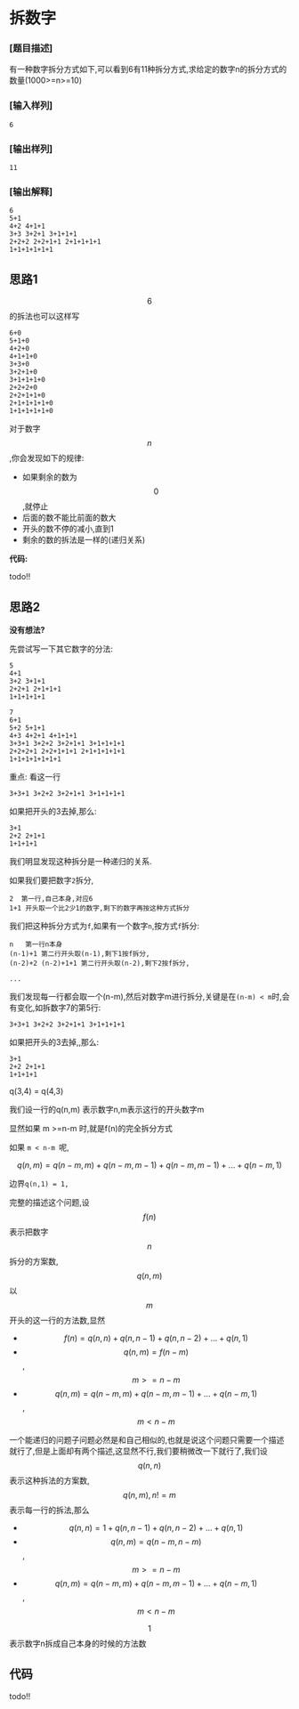 # 拆数字

### [题目描述]

有一种数字拆分方式如下,可以看到6有11种拆分方式,求给定的数字n的拆分方式的数量(1000>=n>=10)

### [输入样列]

```
6
```

### [输出样列]

```
11
```


### [输出解释]

```
6
5+1
4+2 4+1+1
3+3 3+2+1 3+1+1+1
2+2+2 2+2+1+1 2+1+1+1+1
1+1+1+1+1+1
```

## 思路1

$$6$$的拆法也可以这样写

```
6+0
5+1+0
4+2+0
4+1+1+0
3+3+0
3+2+1+0
3+1+1+1+0
2+2+2+0
2+2+1+1+0
2+1+1+1+1+0
1+1+1+1+1+0
```

对于数字$$n$$,你会发现如下的规律:

 - 如果剩余的数为$$0$$,就停止
 - 后面的数不能比前面的数大
 - 开头的数不停的减小,直到1
 - 剩余的数的拆法是一样的(递归关系)


**代码:**

todo!!



## 思路2

**没有想法?**

先尝试写一下其它数字的分法:

```
5
4+1
3+2 3+1+1
2+2+1 2+1+1+1
1+1+1+1+1
```

```
7
6+1
5+2 5+1+1
4+3 4+2+1 4+1+1+1
3+3+1 3+2+2 3+2+1+1 3+1+1+1+1
2+2+2+1 2+2+1+1+1 2+1+1+1+1+1
1+1+1+1+1+1+1
```

重点: 看这一行

```
3+3+1 3+2+2 3+2+1+1 3+1+1+1+1
```

如果把开头的3去掉,那么:

```
3+1
2+2 2+1+1
1+1+1+1
```


我们明显发现这种拆分是一种递归的关系.


如果我们要把数字`2`拆分,

```
2  第一行,自己本身,对应6
1+1 开头取一个比2少1的数字,剩下的数字再按这种方式拆分
```

我们把这种拆分方式为`f`,如果有一个数字`n`,按方式`f`拆分:

```
n   第一行n本身
(n-1)+1 第二行开头取(n-1),剩下1按f拆分,
(n-2)+2 (n-2)+1+1 第二行开头取(n-2),剩下2按f拆分,

...
```

我们发现每一行都会取一个(n-m),然后对数字m进行拆分,关键是在`(n-m) < m`时,会有变化,如拆数字7的第5行:

```
3+3+1 3+2+2 3+2+1+1 3+1+1+1+1
```

如果把开头的3去掉,,那么:

```
3+1
2+2 2+1+1
1+1+1+1
```
q(3,4) = q(4,3)

我们设一行的q(n,m) 表示数字n,m表示这行的开头数字m

显然如果 m >=n-m 时,就是f(n)的完全拆分方式

如果 `m < n-m `呢,

```math
q(n,m) = q(n-m,m)+q(n-m,m-1)+q(n-m,m-1)+...+q(n-m,1)
```

边界`q(n,1) = 1,`

完整的描述这个问题,设$$f(n)$$表示把数字$$n$$拆分的方案数,$$q(n,m)$$以$$m$$开头的这一行的方法数,显然

 - $$f(n) = q(n,n)+q(n,n-1)+q(n,n-2)+...+q(n,1)$$
 - $$q(n,m) = f(n-m)$$,$$  m >= n-m$$
 - $$q(n,m) = q(n-m,m)+q(n-m,m-1)+...+q(n-m,1)$$,$$  m < n-m$$

一个能递归的问题子问题必然是和自己相似的,也就是说这个问题只需要一个描述就行了,但是上面却有两个描述,这显然不行,我们要稍微改一下就行了,我们设$$q(n,n)$$表示这种拆法的方案数,$$q(n,m),n!=m$$表示每一行的拆法,那么


 - $$q(n,n) = 1+q(n,n-1)+q(n,n-2)+...+q(n,1)$$
 - $$q(n,m) = q(n-m,n-m)$$ , $$m >= n-m$$
 - $$q(n,m) = q(n-m,m)+q(n-m,m-1)+...+q(n-m,1)$$  ,$$m < n-m$$

$$1$$表示数字n拆成自己本身的时候的方法数



## 代码

todo!!
